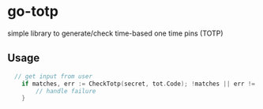 # go-totp
simple library to generate/check time-based one time pins (TOTP)

## Usage
```go
  // get input from user
	if matches, err := CheckTotp(secret, tot.Code); !matches || err != nil {
		// handle failure
	}
```

